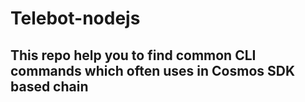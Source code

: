 # Telebot-nodejs
## This repo help you to find common CLI commands which often uses in Cosmos SDK based chain

